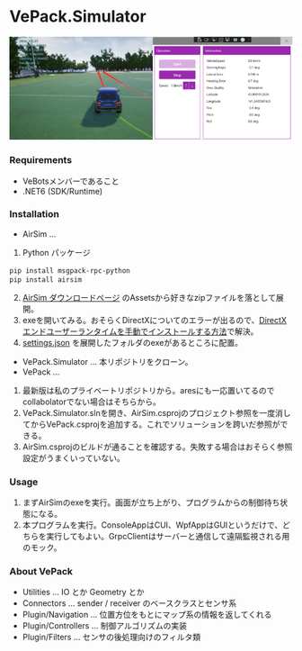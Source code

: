 # VePack.Simulator

![sim.png](/sim.png)

### Requirements

* VeBotsメンバーであること
* .NET6 (SDK/Runtime)

### Installation

* AirSim ...  
1. Python パッケージ
```
pip install msgpack-rpc-python
pip install airsim
```
2. [AirSim ダウンロードページ](https://github.com/Microsoft/AirSim/releases) のAssetsから好きなzipファイルを落として展開。
3. exeを開いてみる。おそらくDirectXについてのエラーが出るので、[DirectX エンドユーザーランタイムを手動でインストールする方法](https://faq.tsukumo.co.jp/index.php?solution_id=1321)で解決。
4. [settings.json](/AirSim/settings.json) を展開したフォルダのexeがあるところに配置。

* VePack.Simulator ... 本リポジトリをクローン。
* VePack ... 
1. 最新版は私のプライベートリポジトリから。aresにも一応置いてるのでcollabolatorでない場合はそちらから。
2. VePack.Simulator.slnを開き、AirSim.csprojのプロジェクト参照を一度消してからVePack.csprojを追加する。これでソリューションを跨いだ参照ができる。
3. AirSim.csprojのビルドが通ることを確認する。失敗する場合はおそらく参照設定がうまくいっていない。


### Usage

1. まずAirSimのexeを実行。画面が立ち上がり、プログラムからの制御待ち状態になる。
2. 本プログラムを実行。ConsoleAppはCUI、WpfAppはGUIというだけで、どちらを実行してもよい。GrpcClientはサーバーと通信して遠隔監視される用のモック。

### About VePack
* Utilities ... IO とか Geometry とか
* Connectors ... sender / receiver のベースクラスとセンサ系
* Plugin/Navigation ... 位置方位をもとにマップ系の情報を返してくれる
* Plugin/Controllers ... 制御アルゴリズムの実装
* Plugin/Filters ... センサの後処理向けのフィルタ類
